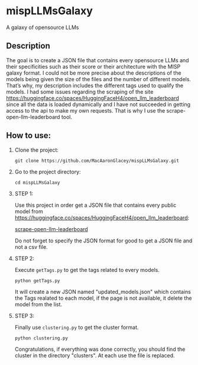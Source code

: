 # mispLLMsGalaxy
A galaxy of opensource LLMs

## Description

The goal is to create a JSON file that contains every opensource LLMs and their specificities such as their score or their architecture with the MISP galaxy format.
I could not be more precise about the descriptions of the models being given the size of the files and the number of different models. That’s why, my description includes the different tags used to qualify the models.
I had some issues regarding the scraping of the site https://huggingface.co/spaces/HuggingFaceH4/open_llm_leaderboard since all the data is loaded dynamically and I have not succeeded in getting access to the api to make my own requests. That is why I use the scrape-open-llm-leaderboard tool.

## How to use:

1. Clone the project:

    ```
    git clone https://github.com/MacAaronGlacey/mispLLMsGalaxy.git
    ```

2. Go to the project directory:

    ```
    cd mispLLMsGalaxy
    ```

3. STEP 1:

    Use this project in order get a JSON file that contains every public model from https://huggingface.co/spaces/HuggingFaceH4/open_llm_leaderboard:

    [scrape-open-llm-leaderboard](https://github.com/Weyaxi/scrape-open-llm-leaderboard)

    Do not forget to specify the JSON format for good to get a JSON file and not a csv file.

4. STEP 2:

    Execute `getTags.py` to get the tags related to every models.

    ```
    python getTags.py
    ```

    It will create a new JSON named "updated_models.json" which contains the Tags realated to each model, if the page is not available, it delete the model from the list.

5. STEP 3:

    Finally use `clustering.py` to get the cluster format.

    ```
    python clustering.py
    ```

    Congratulations, if everything was done correctly, you should find the cluster in the directory "clusters". At each use the file is replaced.


